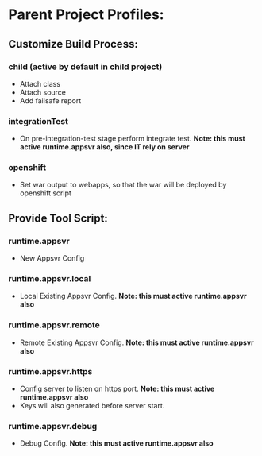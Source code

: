 
# Parent Project Profiles:


## Customize Build Process:
### child (active by default in child project)   
* Attach class
* Attach source
* Add failsafe report

### integrationTest
* On pre-integration-test stage perform integrate test. **Note: this must active runtime.appsvr also, since IT rely on server**

### openshift
* Set war output to webapps, so that the war will be deployed by openshift script


## Provide Tool Script:

### runtime.appsvr
* New Appsvr Config

### runtime.appsvr.local
* Local Existing Appsvr Config. **Note: this must active runtime.appsvr also**

### runtime.appsvr.remote
* Remote Existing Appsvr Config. **Note: this must active runtime.appsvr also**

### runtime.appsvr.https
* Config server to listen on https port. **Note: this must active runtime.appsvr also**
* Keys will also generated before server start.

### runtime.appsvr.debug
* Debug Config. **Note: this must active runtime.appsvr also**
